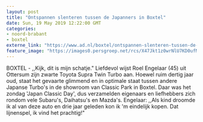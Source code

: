 ```yaml
---
layout: post
title: "Ontspannen slenteren tussen de Japanners in Boxtel"
date: Sun, 19 May 2019 12:22:00 GMT
categories: 
- noord-brabant 
- boxtel 
externe_link: "https://www.ad.nl/boxtel/ontspannen-slenteren-tussen-de-japanners-in-boxtel~a6178bb0e/"
feature_image: "https://images0.persgroep.net/rcs/X47Jkt1z0wrNlU7KD0ufM2qw9zQ/diocontent/148750840/_fitwidth/400/?appId=21791a8992982cd8da851550a453bd7f&quality=0.7"
---
```


BOXTEL - ,,Kijk, dit is mijn schatje." Liefdevol wijst Roel Engelaar (45) uit Ottersum zijn zwarte Toyota Supra Twin Turbo aan. Hoewel ruim dertig jaar oud, staat het gevaarte glimmend en in optimale staat tussen andere Japanse Turbo's in de showroom van Classic Park in Boxtel. Daar was het zondag 'Japan Classic Day', dus verzamelden eigenaars en liefhebbers zich rondom vele Subaru's, Daihatsu's en Mazda's. Engelaar: ,,Als kind droomde ik al van deze auto en drie jaar geleden kon ik 'm eindelijk kopen. Dat lijnenspel, ik vind het prachtig!"
